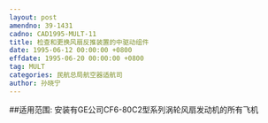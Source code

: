 ```yaml
---
layout: post
amendno: 39-1431
cadno: CAD1995-MULT-11
title: 检查和更换风扇反推装置的中驱动组件
date: 1995-06-12 00:00:00 +0800
effdate: 1995-06-20 00:00:00 +0800
tag: MULT
categories: 民航总局航空器适航司
author: 孙晓宁
---
```


##适用范围:
安装有GE公司CF6-80C2型系列涡轮风扇发动机的所有飞机

